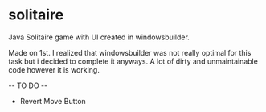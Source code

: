 # solitaire

Java Solitaire game with UI created in windowsbuilder. 

Made on 1st. I realized that windowsbuilder was not really optimal for this task but i decided
to complete it anyways. A lot of dirty and unmaintainable code however it is working.



-- TO DO --

- Revert Move Button
